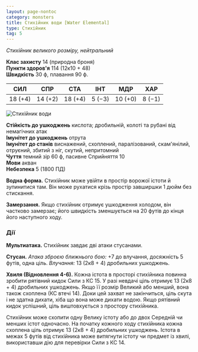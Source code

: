 ```yaml
---
layout: page-nontoc
category: monsters
title: Стихійник води [Water Elemental]
type: Стихійник
tag: 5
---
```


_Стихійник великого розміру, нейтральний_

**Клас захисту** 14 (природна броня)    
**Пункти здоров'я** 114 (12к10 + 48)    
**Швидкість** 30 ф, плавання 90 ф.

| СИЛ     | СПР     | СТА     | ІНТ    | МДР     | ХАР    |
| ------- | ------- | ------- | ------ | ------- | ------ |
| 18 (+4) | 14 (+2) | 18 (+4) | 5 (−3) | 10 (+0) | 8 (−1) |

![Стихійник води](https://www.dndbeyond.com/avatars/thumbnails/30783/698/1000/1000/638062015886859442.png)

**Стійкість до ушкоджень** кислота; дробильній, колоті та рубані від немагічних атак    
**Імунітет до ушкоджень** отрута    
**Імунітет до станів** виснажений, схоплений, паралізований, скам'янілий, отруєний, збитий з ніг, скутий, непритомний    
**Чуття** темний зір 60 ф, пасивне Сприйняття 10    
**Мови** акван    
**Небезпека** 5 (1800 ПД)

**Водна форма.** Стихійник може увійти в простір ворожої істоти й зупинитися там. Він може рухатися крізь простір завширшки 1 дюйм без стискання.    

**Замерзання.** Якщо стихійник отримує ушкодження холодом, він частково замерзає; його швидкість зменшується на 20 футів до кінця його наступного ходу.

### Дії
**Мультиатака.** Стихійник завдає дві атаки стусанами.    

**Стусан.** _Атака зброєю ближнього бою:_ +7 до влучання, досяжність 5 футів, одна ціль. _Влучання:_ 13 (2к8 + 4) дробильних ушкоджень.    

**Хвиля (Відновлення 4-6).** Кожна істота в просторі стихійника повинна зробити рятівний кидок Сили з КС 15. У разі невдачі ціль отримує 13 (2к8 + 4) дробильних ушкоджень. Якщо її розмір Великий або менший, вона також схоплена (КС втечі 14). Доки цей захват не закінчиться, ціль скута і не здатна дихати, хіба що вона може дихати водою. Якщо рятівний кидок успішний, ціль виштовхується з простору стихійника.    

Стихійник може схопити одну Велику істоту або до двох Середній чи менших істот одночасно. На початку кожного ходу стихійника кожна схоплена ціль отримує 13 (2к8 + 4) дробильних ушкоджень. Істота в межах 5 футів від стихійника може витягнути істоту чи предмет із хвилі, використавши дію для перевірки Сили з КС 14.
